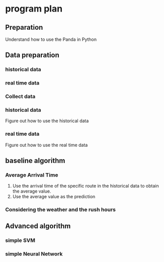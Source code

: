# program plan
## Preparation
Understand how to use the Panda in Python
## Data preparation
### historical data
### real time data
### Collect data
### historical data
Figure out how to use the historical data
### real time data
Figure out how to use the real time data
## baseline algorithm
### Average Arrival Time
1. Use the arrival time of the specific route in the historical data to obtain the average value.
2. Use the average value as the prediction
### Considering the weather and the rush hours
## Advanced algorithm
### simple SVM
### simple Neural Network
